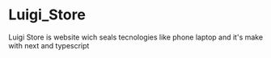 # Luigi_Store
 Luigi Store is website wich seals tecnologies like phone laptop and it's make with next and typescript

